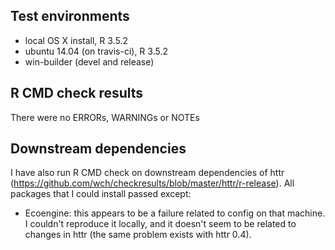 ## Test environments
* local OS X install, R 3.5.2
* ubuntu 14.04 (on travis-ci), R 3.5.2
* win-builder (devel and release)

## R CMD check results
There were no ERRORs, WARNINGs or NOTEs

## Downstream dependencies
I have also run R CMD check on downstream dependencies of httr 
(https://github.com/wch/checkresults/blob/master/httr/r-release). 
All packages that I could install passed except:
  
  * Ecoengine: this appears to be a failure related to config on 
that machine. I couldn't reproduce it locally, and it doesn't 
seem to be related to changes in httr (the same problem exists 
                                       with httr 0.4).
